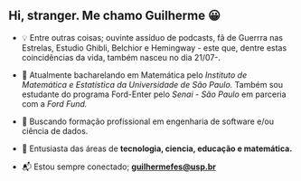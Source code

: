 ## Hi, stranger. Me chamo Guilherme :grinning:

- :bulb: Entre outras coisas; ouvinte assíduo de podcasts, fã de Guerrra nas Estrelas, Estudio Ghibli, Belchior e Hemingway - este que, dentre estas coincidências da vida, também nasceu no dia 21/07-. 
- :open_book: Atualmente bacharelando em Matemática pelo *Instituto de Matemática e Estatística da Universidade de São Paulo.* Também sou estudante do programa Ford-Enter pelo *Senai - São Paulo* em parceria com a *Ford Fund.*
- :mag_right: Buscando formação profíssional em engenharia de software e/ou ciência de dados.  
- :triangular_flag_on_post: Entusiasta das áreas de **tecnologia, ciencia, educação e matemática.** 

- :mailbox_with_mail: Estou sempre conectado; **guilhermefes@usp.br**

<!--

**guilhermefes/guilhermefes** is a ✨ _special_ ✨ repository because its `README.md` (this file) appears on your GitHub profile.

Here are some ideas to get you started:

- 🔭 I’m currently working on ...
- 🌱 I’m currently learning ...
- 👯 I’m looking to collaborate on ...
- 🤔 I’m looking for help with ...
- 💬 Ask me about ...
- 📫 How to reach me: ...
- 😄 Pronouns: ...
- ⚡ Fun fact: ...
 -->
 
